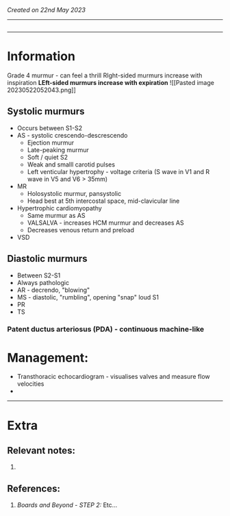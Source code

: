 *Created on 22nd May 2023*

---
```toc
```
---

# Information

Grade 4 murmur - can feel a thrill
RIght-sided murmurs increase with inspiration
**LEft-sided murmurs increase with expiration**
![[Pasted image 20230522052043.png]]


## **Systolic murmurs**
- Occurs between S1-S2
- AS - systolic crescendo-descrescendo
	- Ejection murmur
	- Late-peaking murmur
	- Soft / quiet S2
	- Weak and smalll carotid pulses 
	- Left venticular hypertrophy - voltage criteria (S wave in V1 and R wave in V5 and V6 > 35mm)
- MR
	- Holosystolic murmur, pansystolic
	- Head best at 5th intercostal space, mid-clavicular line
- Hypertrophic cardiomyopathy
	- Same murmur as AS
	- VALSALVA - increases HCM murmur and decreases AS
	- Decreases venous return and preload
- VSD


## **Diastolic murmurs**
- Between S2-S1
- Always pathologic
- AR - decrendo, "blowing"
- MS - diastolic, "rumbling", opening "snap" loud S1
- PR
- TS


### Patent ductus arteriosus (PDA) - continuous machine-like 


# Management:
- Transthoracic echocardiogram - visualises valves and measure flow velocities 
- 

---

# Extra
## Relevant notes:
1. 
## References:
1. *Boards and Beyond - STEP 2:* Etc...